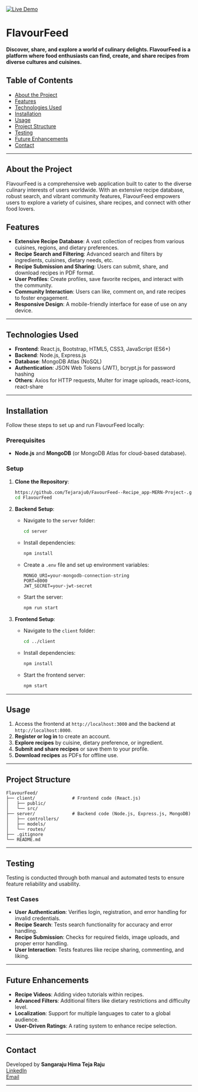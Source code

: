 [![Live Demo](https://img.shields.io/badge/Live-Demo-brightgreen?style=for-the-badge)](https://recipe-app-88ow.onrender.com)
# FlavourFeed

**Discover, share, and explore a world of culinary delights. FlavourFeed is a platform where food enthusiasts can find, create, and share recipes from diverse cultures and cuisines.**

## Table of Contents

- [About the Project](#about-the-project)
- [Features](#features)
- [Technologies Used](#technologies-used)
- [Installation](#installation)
- [Usage](#usage)
- [Project Structure](#project-structure)
- [Testing](#testing)
- [Future Enhancements](#future-enhancements)
- [Contact](#contact)

---

## About the Project

FlavourFeed is a comprehensive web application built to cater to the diverse culinary interests of users worldwide. With an extensive recipe database, robust search, and vibrant community features, FlavourFeed empowers users to explore a variety of cuisines, share recipes, and connect with other food lovers.

## Features

- **Extensive Recipe Database**: A vast collection of recipes from various cuisines, regions, and dietary preferences.
- **Recipe Search and Filtering**: Advanced search and filters by ingredients, cuisines, dietary needs, etc.
- **Recipe Submission and Sharing**: Users can submit, share, and download recipes in PDF format.
- **User Profiles**: Create profiles, save favorite recipes, and interact with the community.
- **Community Interaction**: Users can like, comment on, and rate recipes to foster engagement.
- **Responsive Design**: A mobile-friendly interface for ease of use on any device.

---

## Technologies Used

- **Frontend**: React.js, Bootstrap, HTML5, CSS3, JavaScript (ES6+)
- **Backend**: Node.js, Express.js
- **Database**: MongoDB Atlas (NoSQL)
- **Authentication**: JSON Web Tokens (JWT), bcrypt.js for password hashing
- **Others**: Axios for HTTP requests, Multer for image uploads, react-icons, react-share

---

## Installation

Follow these steps to set up and run FlavourFeed locally:

### Prerequisites

- **Node.js** and **MongoDB** (or MongoDB Atlas for cloud-based database).

### Setup

1. **Clone the Repository**:

   ```bash
   https://github.com/Tejaraju0/FavourFeed--Recipe_app-MERN-Project-.git
   cd FlavourFeed
   ```

2. **Backend Setup**:
   - Navigate to the `server` folder:

     ```bash
     cd server
     ```

   - Install dependencies:

     ```bash
     npm install
     ```

   - Create a `.env` file and set up environment variables:

     ```plaintext
     MONGO_URI=your-mongodb-connection-string
     PORT=8000
     JWT_SECRET=your-jwt-secret
     ```

   - Start the server:

     ```bash
     npm run start
     ```

3. **Frontend Setup**:
   - Navigate to the `client` folder:

     ```bash
     cd ../client
     ```

   - Install dependencies:

     ```bash
     npm install
     ```

   - Start the frontend server:

     ```bash
     npm start
     ```

---

## Usage

1. Access the frontend at `http://localhost:3000` and the backend at `http://localhost:8000`.
2. **Register or log in** to create an account.
3. **Explore recipes** by cuisine, dietary preference, or ingredient.
4. **Submit and share recipes** or save them to your profile.
5. **Download recipes** as PDFs for offline use.

---

## Project Structure

```plaintext
FlavourFeed/
├── client/              # Frontend code (React.js)
│   ├── public/
│   └── src/
├── server/              # Backend code (Node.js, Express.js, MongoDB)
│   ├── controllers/
│   ├── models/
│   └── routes/
├── .gitignore
└── README.md
```

---

## Testing

Testing is conducted through both manual and automated tests to ensure feature reliability and usability.

### Test Cases

- **User Authentication**: Verifies login, registration, and error handling for invalid credentials.
- **Recipe Search**: Tests search functionality for accuracy and error handling.
- **Recipe Submission**: Checks for required fields, image uploads, and proper error handling.
- **User Interaction**: Tests features like recipe sharing, commenting, and liking.

---

## Future Enhancements

- **Recipe Videos**: Adding video tutorials within recipes.
- **Advanced Filters**: Additional filters like dietary restrictions and difficulty level.
- **Localization**: Support for multiple languages to cater to a global audience.
- **User-Driven Ratings**: A rating system to enhance recipe selection.

---

## Contact

Developed by **Sangaraju Hima Teja Raju**  
[LinkedIn](https://linkedin.com/in/teja-raju)  
[Email](mailto:sangarajutejaraju@gmail.com)

---

